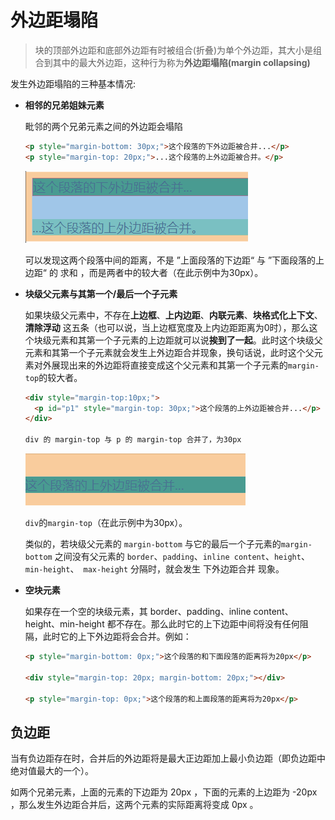 # 外边距塌陷

> 块的顶部外边距和底部外边距有时被组合(折叠)为单个外边距，其大小是组合到其中的最大外边距，这种行为称为**外边距塌陷(margin collapsing)**

发生外边距塌陷的三种基本情况:

- **相邻的兄弟姐妹元素**

  毗邻的两个兄弟元素之间的外边距会塌陷

  ```html
  <p style="margin-bottom: 30px;">这个段落的下外边距被合并...</p>
  <p style="margin-top: 20px;">...这个段落的上外边距被合并。</p>
  ```
  ![](img/1.png)

  可以发现这两个段落中间的距离，不是 ”上面段落的下边距“ 与 ”下面段落的上边距“ 的 求和 ，而是两者中的较大者（在此示例中为30px）。
  
- **块级父元素与其第一个/最后一个子元素**

  如果块级父元素中，不存在**上边框**、**上内边距**、**内联元素**、**块格式化上下文**、 **清除浮动** 这五条（也可以说，当上边框宽度及上内边距距离为0时），那么这个块级元素和其第一个子元素的上边距就可以说**挨到了一起**。此时这个块级父元素和其第一个子元素就会发生上外边距合并现象，换句话说，此时这个父元素对外展现出来的外边距将直接变成这个父元素和其第一个子元素的`margin-top`的较大者。

  ```html
  <div style="margin-top:10px;">
    <p id="p1" style="margin-top: 30px;">这个段落的上外边距被合并...</p>
  </div>

  div 的 margin-top 与 p 的 margin-top 合并了，为30px
  ```
  
  ![](img/2.png)

  `div`的`margin-top`（在此示例中为30px）。

  类似的，若块级父元素的 `margin-bottom` 与它的最后一个子元素的`margin-bottom` 之间没有父元素的 `border`、`padding`、`inline content`、`height`、`min-height`、` max-height` 分隔时，就会发生 下外边距合并 现象。

- **空块元素**

  如果存在一个空的块级元素，其 border、padding、inline content、height、min-height 都不存在。那么此时它的上下边距中间将没有任何阻隔，此时它的上下外边距将会合并。例如：

  ```html
  <p style="margin-bottom: 0px;">这个段落的和下面段落的距离将为20px</p>

  <div style="margin-top: 20px; margin-bottom: 20px;"></div>

  <p style="margin-top: 0px;">这个段落的和上面段落的距离将为20px</p>
  ```

## 负边距

当有负边距存在时，合并后的外边距将是最大正边距加上最小负边距（即负边距中绝对值最大的一个）。

如两个兄弟元素，上面的元素的下边距为 20px ，下面的元素的上边距为 -20px ，那么发生外边距合并后，这两个元素的实际距离将变成 0px 。